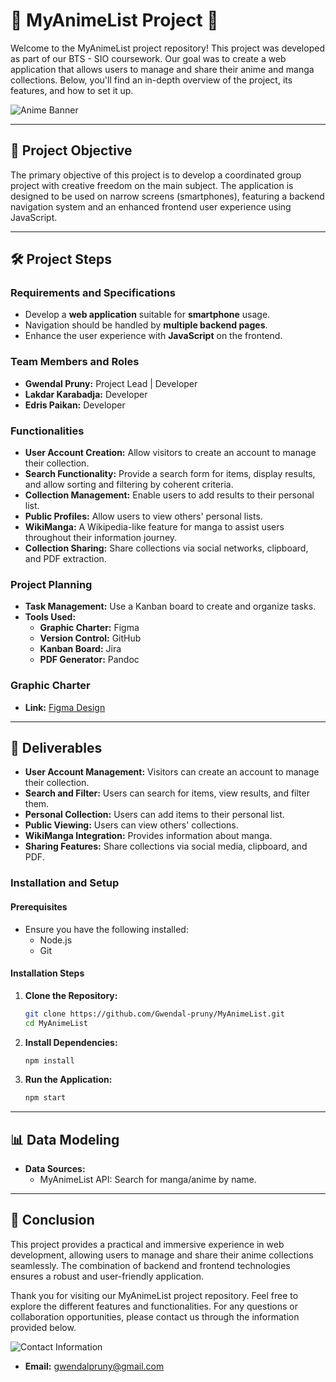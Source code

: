 
# 🎌 MyAnimeList Project 🎌

Welcome to the MyAnimeList project repository! This project was developed as part of our BTS - SIO coursework. Our goal was to create a web application that allows users to manage and share their anime and manga collections. Below, you'll find an in-depth overview of the project, its features, and how to set it up.

![Anime Banner](https://via.placeholder.com/800x200)

---

## 🎯 Project Objective
The primary objective of this project is to develop a coordinated group project with creative freedom on the main subject. The application is designed to be used on narrow screens (smartphones), featuring a backend navigation system and an enhanced frontend user experience using JavaScript.

---

## 🛠️ Project Steps

### Requirements and Specifications
- Develop a **web application** suitable for **smartphone** usage.
- Navigation should be handled by **multiple backend pages**.
- Enhance the user experience with **JavaScript** on the frontend.

### Team Members and Roles
- **Gwendal Pruny:** Project Lead | Developer
- **Lakdar Karabadja:** Developer
- **Edris Paikan:** Developer

### Functionalities
- **User Account Creation:** Allow visitors to create an account to manage their collection.
- **Search Functionality:** Provide a search form for items, display results, and allow sorting and filtering by coherent criteria.
- **Collection Management:** Enable users to add results to their personal list.
- **Public Profiles:** Allow users to view others' personal lists.
- **WikiManga:** A Wikipedia-like feature for manga to assist users throughout their information journey.
- **Collection Sharing:** Share collections via social networks, clipboard, and PDF extraction.

### Project Planning
- **Task Management:** Use a Kanban board to create and organize tasks.
- **Tools Used:**
  - **Graphic Charter:** Figma
  - **Version Control:** GitHub
  - **Kanban Board:** Jira
  - **PDF Generator:** Pandoc

### Graphic Charter
- **Link:** [Figma Design](https://www.figma.com/file/CXDuZyJQOezkl7bFGHTdkl/Untitled?node-id=3%3A149&t=wdkBPcr7LhtKxy9D-1)

---

## 📝 Deliverables
- **User Account Management:** Visitors can create an account to manage their collection.
- **Search and Filter:** Users can search for items, view results, and filter them.
- **Personal Collection:** Users can add items to their personal list.
- **Public Viewing:** Users can view others' collections.
- **WikiManga Integration:** Provides information about manga.
- **Sharing Features:** Share collections via social media, clipboard, and PDF.

### Installation and Setup

#### Prerequisites
- Ensure you have the following installed:
  - Node.js
  - Git

#### Installation Steps
1. **Clone the Repository:**
   ```bash
   git clone https://github.com/Gwendal-pruny/MyAnimeList.git
   cd MyAnimeList
   ```
2. **Install Dependencies:**
   ```bash
   npm install
   ```
3. **Run the Application:**
   ```bash
   npm start
   ```

---

## 📊 Data Modeling
- **Data Sources:**
  - MyAnimeList API: Search for manga/anime by name.

---

## 🌟 Conclusion
This project provides a practical and immersive experience in web development, allowing users to manage and share their anime collections seamlessly. The combination of backend and frontend technologies ensures a robust and user-friendly application.

Thank you for visiting our MyAnimeList project repository. Feel free to explore the different features and functionalities. For any questions or collaboration opportunities, please contact us through the information provided below.

![Contact Information](https://via.placeholder.com/400x200)

- **Email:** [gwendalpruny@gmail.com](mailto:gwendalpruny@gmail.com)
